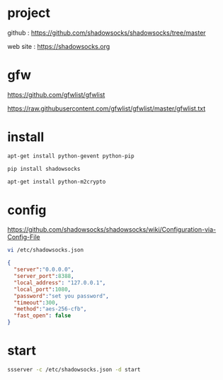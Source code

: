 # project

github : https://github.com/shadowsocks/shadowsocks/tree/master

web site : https://shadowsocks.org

# gfw

https://github.com/gfwlist/gfwlist

https://raw.githubusercontent.com/gfwlist/gfwlist/master/gfwlist.txt

# install

```sh
apt-get install python-gevent python-pip

pip install shadowsocks

apt-get install python-m2crypto
```

# config

https://github.com/shadowsocks/shadowsocks/wiki/Configuration-via-Config-File

```sh
vi /etc/shadowsocks.json
```

```json
{
  "server":"0.0.0.0",
  "server_port":8388,
  "local_address": "127.0.0.1",
  "local_port":1080,
  "password":"set you password",
  "timeout":300,
  "method":"aes-256-cfb",
  "fast_open": false
}
```

# start

```sh
ssserver -c /etc/shadowsocks.json -d start
```